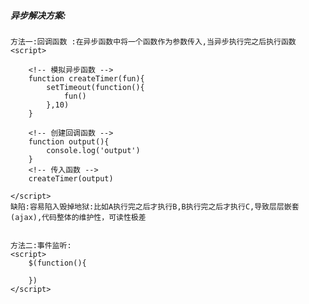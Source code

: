 ##### 异步解决方案:
    方法一:回调函数 :在异步函数中将一个函数作为参数传入,当异步执行完之后执行函数
    <script>

        <!-- 模拟异步函数 -->
        function createTimer(fun){
            setTimeout(function(){
                fun()
            },10)
        }

        <!-- 创建回调函数 -->
        function output(){
            console.log('output')
        }
        <!-- 传入函数 -->
        createTimer(output)

    </script>
    缺陷:容易陷入毁掉地狱:比如A执行完之后才执行B,B执行完之后才执行C,导致层层嵌套(ajax),代码整体的维护性，可读性极差


    方法二:事件监听:
    <script>
        $(function(){
            
        })
    </script>



 
  



